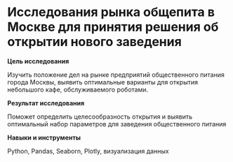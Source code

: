# Исследования рынка общепита в Москве для принятия решения об открытии нового заведения

**Цель исследования**

Изучить положение дел на рынке предприятий общественного питания города Москвы, выявить оптимальные варианты для открытия небольшого кафе, обслуживаемого роботами.

**Результат исследования**

Поможет определить целесообразность открытия и выявить оптимальный набор параметров для заведения общественного питания

**Навыки и инструменты**

Python,
Pandas,
Seaborn,
Plotly,
визуализация данных
